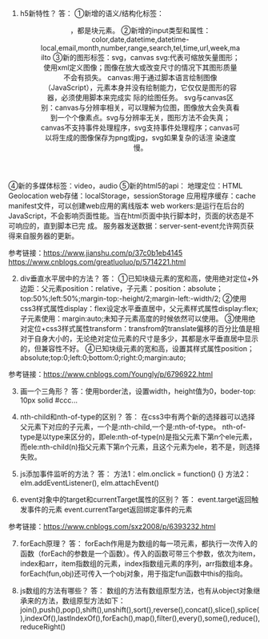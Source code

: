 1. h5新特性？
答：
①新增的语义/结构化标签：<header><footer><nav><article><section><aside><main><figure>，都是块元素。
②新增的input类型和属性：color,date,datetime,datetime-local,email,month,number,range,search,tel,time,url,week,mailto
③新的图形标签：svg，canvas
    svg:代表可缩放矢量图形；使用xml定义图像；图像在放大或改变尺寸的情况下其图形质量不会有损失。
    canvas:用于通过脚本语言绘制图像（JavaScript），<canvas>元素本身并没有绘制能力，它仅仅是图形的容器，必须使用脚本来完成实        际的绘图任务。
    svg与canvas区别：canvas与分辨率相关，可以理解为位图，图像放大会失真看到一个个像素点。svg与分辨率无关，图形方法不会失真；                 canvas不支持事件处理程序，svg支持事件处理程序；canvas可以将生成的图像保存为png或jpg，svg如果复杂的话渲                 染速度慢。

④新的多媒体标签：video，audio
⑤新的html5的api：
    地理定位：HTML Geolocation
    web存储：localStorage，sessionStorage
    应用程序缓存：cache manifest文件，可以创建web应用的离线版本
    web workers:是运行在后台的JavaScript，不会影响页面性能。当在html页面中执行脚本时，页面的状态是不可响应的，直到脚本已完              成。
    服务器发送数据：server-sent-event允许网页获得来自服务器的更新。

参考链接：https://www.jianshu.com/p/37c0b1eb4145
         https://www.cnblogs.com/greatluoluo/p/5714221.html

2. div垂直水平居中的方法？
答：
①已知块级元素的宽和高，使用绝对定位+外边距：父元素position：relative，子元素：position：absolute；top:50%;left:50%;margin-top:-height/2;margin-left:-width/2;
②使用css3样式属性display：flex设定水平垂直居中，父元素样式属性display:flex;子元素使用：margin:auto;未知子元素高度的时候依然可以使用。
③使用绝对定位+css3样式属性transform：transfrom的translate偏移的百分比值是相对于自身大小的，无论绝对定位元素的尺寸是多少，其都是水平垂直居中显示的，但兼容性不好。
④已知块级元素的宽和高，设置其样式属性position；absolute;top:0;left:0;bottom:0;right:0;margin:auto;

参考链接：https://www.cnblogs.com/Youngly/p/6796922.html

3. 画一个三角形？
答：使用border法，设置width，height值为0，boder-top: 10px solid #ccc...

4. nth-child和nth-of-type的区别？
答：
在css3中有两个新的选择器可以选择父元素下对应的子元素，一个是:nth-child,一个是:nth-of-type。
nth-of-type是以type来区分的，即ele:nth-of-type(n)是指父元素下第n个ele元素，而ele:nth-child(n)指父元素下第n个元素，且这个元素为ele，若不是，则选择失败。

5. js添加事件监听的方法？
答：
方法1：elm.onclick = function() {}
方法2：elm.addEventListener(), elm.attachEvent()

6. event对象中的target和currentTarget属性的区别？
答：
event.target返回触发事件的元素
event.currentTarget返回绑定事件的元素

参考链接：https://www.cnblogs.com/sxz2008/p/6393232.html

7. forEach原理？
答：
forEach作用是为数组的每一项元素，都执行一次传入的函数（forEach的参数是一个函数）。传入的函数可带三个参数，依次为item，index和arr，item指数组的元素，index指数组元素的序列，arr指数组本身。
forEach(fun,obj)还可传入一个obj对象，用于指定fun函数中this的指向。

8. js数组的方法有哪些？
答：
数组的方法有数组原型方法，也有从object对象继承来的方法，数组原型方法如下：
join(),push(),pop(),shift(),unshift(),sort(),reverse(),concat(),slice(),splice(),indexOf(),lastIndexOf(),forEach(),map(),filter(),every(),some(),reduce(),reduceRight()

